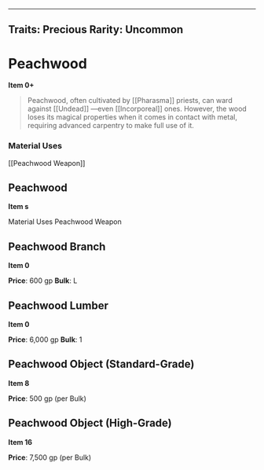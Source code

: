 
---

Traits: Precious
Rarity: Uncommon
---

# Peachwood

**Item 0+**

> Peachwood, often cultivated by [[Pharasma]] priests, can ward against [[Undead]] —even [[Incorporeal]] ones. However, the wood loses its magical properties when it comes in contact with metal, requiring advanced carpentry to make full use of it.

### Material Uses

[[Peachwood Weapon]]

## Peachwood

**Item s**

Material Uses
Peachwood Weapon

## Peachwood Branch

**Item 0**

**Price**: 600 gp
**Bulk**: L

## Peachwood Lumber

**Item 0**

**Price**: 6,000 gp
**Bulk**: 1

## Peachwood Object (Standard-Grade)

**Item 8**

**Price**: 500 gp (per Bulk)

## Peachwood Object (High-Grade)

**Item 16**

**Price**: 7,500 gp (per Bulk)
